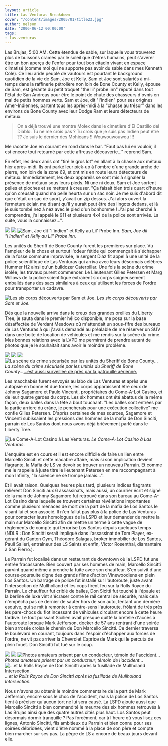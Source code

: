```yaml
---
layout: article
title: Las Venturas Breakdown
cover: "/content/images/2005/01/title23.jpg"
author: nelson
date: '2006-06-12 00:00:00'
tags:
- las-venturas
---
```


Las Brujas, 5:00 AM. Cette étendue de sable, sur laquelle vous trouverez plus de buissons cramés par le soleil que d'êtres humains, peut s'avérer être un bon aperçu de l'enfer pour tout bon citadin vivant en espace climatisé (comme moi qui ne supporte pas avoir du sable dans mes Kenneth Cole). Ce lieu aride peuplé de vautours est pourtant le background quotidien de la vie de Sam, Joe et Kelly. Sam et Joe sont salariés à mi-temps dans la raffinerie pétrolière non loin de Bone County et Kelly, épouse de Sam, est gérante du petit troquet "the lil' probe inn" réputé dans tout l'Etat de San Andreas pour être le point de chute des chasseurs d'ovnis en mal de petits hommes verts. Sam et Joe, dit "l'indien" pour ses origines Amer-Indiennes, partent tous les après-midi à la "chasse au trésor" dans les environs de Bone County avec leur Dodge Ram et leurs détecteurs de métaux.

> On a déjà trouvé une montre Molex dans le cimetière d'El Castillo del Diablo. Tu ne me crois pas ? Tu crois que je suis pas Indien peut être ?? Je suis le dernier des Mohicans !! Wouwouwouwou !!!

Me raconte Joe en courant en rond dans le bar. "Faut pas lui en vouloir, il est encore tout retourné par cette affreuse découverte..." reprend Sam.

En effet, les deux amis ont "tiré le gros lot" en allant à la chasse aux métaux hier après-midi. Ils ont parké leur pick-up à l'ombre d'une grande arche de pierre, non loin de la zone 69, et ont mis en route leurs détecteurs de métaux. Immédiatement, les deux appareils se sont mis à signaler la présence de métaux sous leurs pieds. Ni une ni deux, Sam et Joe sortent pelles et pioches et se mettent à creuser. "Ça faisait bien trois quart d'heure qu'on creusait quand ma pelle heurta sur un sac noir. Je me suis d'abord dit que c'était un sac de sport, y'avait un zip dessus. J'ai alors ouvert la fermeture éclair, me disant qu'il y aurait peut être des lingots dedans, et là je suis tombé nez à nez avec le pied d'un bonhomme ! J'ai pas cherché à comprendre, j'ai appelé le 911 et plusieurs 4x4 de la police sont arrivés. La suite, vous la connaissez...".

![](/content/images/2005/01/sam.jpg)
![](/content/images/2005/01/joelindien.jpg)
![Sam, Joe dit "l'indien" et Kelly au Lil' Probe Inn.](/content/images/2005/01/kelly.jpg)
_Sam, Joe dit "l'indien" et Kelly au Lil' Probe Inn._

Les unités du Sheriff de Bone County furent les premières sur place. Vu l'ampleur de la chose et surtout l'odeur fétide qui commençait à s'échapper de la fosse commune improvisée, le sergent Diaz fit appel à une unité de la police scientifique de Las Venturas qui arriva avec leurs désormais célèbres Hummer H2 ainsi qu'un bulldozer Caterpillar. Une fois la scène du crime isolée, les travaux purent commencer. Le Lieutenant Gilles Petersen et Marg Willows de la police scientifique extrairent six corps soigneusement emballés dans des sacs similaires à ceux qu'utilisent les forces de l'ordre pour transporter un cadavre.

![Les six corps découverts par Sam et Joe.](/content/images/2005/01/deadcorps2.jpg)
_Les six corps découverts par Sam et Joe._

Dès que la nouvelle arriva dans le creux des grandes oreilles du Liberty Tree, je sauta dans le premier hélico disponible, me posa sur la base désaffectée de Verdant Meadows où m'attendait un sous-fifre des bureaux de Las Venturas à qui j'avais demandé au préalable de me réserver un SUV dans une boite de location de véhicules et me rendis sur la scène du crime. Mes bonnes relations avec la LVPD me permirent de prendre autant de photos que je le souhaitait sans avoir le moindre problème.

![](/content/images/2005/01/crimesceneLV.jpg)
![](/content/images/2005/01/crimesceneLV3.jpg)
![](/content/images/2005/01/crimescenelv4.jpg)
![La scène du crime sécurisée par les unités du Sheriff de Bone County...](/content/images/2005/01/lesexperts.jpg)
_La scène du crime sécurisée par les unités du Sheriff de Bone County..._[...est aussi surveillée de près par la patrouille aérienne.](/content/images/2005/01/helicrimescene.jpg)

Les macchabés furent envoyés au labo de Las Venturas et après une autopsie en bonne et due forme, les corps apparaissent être ceux de Johnny Sagamore et Paulo Vincenti, propriétaires du Come-A-Lot Casino, et de leur quatre gardes du corps. Les six hommes ont été abattus de la même façon, deux balles dans la tête à bout touchant. "Les balles sont entrées&nbsp;par la partie arrière du crâne, je pencherais pour une exécution collective" me confie Gilles Petersen. D'après certaines de mes sources, Sagamore et Vincenti subissaient les pressions des hommes de la mafia de Don Sinciti, parrain de Los Santos dont nous avons déjà brièvement parlé dans le Liberty Tree.

![Le Come-A-Lot Casino à Las Venturas.](/content/images/2005/01/clownmocket.jpg)
_Le Come-A-Lot Casino à Las Venturas._

L'enquête est en cours et il est encore difficile de faire un lien entre Marcello Sinciti et cette macabre affaire, mais si son implication devient flagrante, la Mafia de LS va devoir se trouver un nouveau Parrain. Et comme me le rappelle à juste titre le lieutenant Petersen en me raccompagnant à mon Infinity, "la science ne se trompe jamais...".

Et il avait raison. Quelques heures plus tard, plusieurs indices flagrants relièrent Don Sinciti aux 6 assassinats, mais aussi, un courrier écrit et signé de la main de Johnny Sagamore fut retrouvé dans son bureau au Come-A-Lot Casino dans laquelle se trouvent certaines révélations importantes comme plusieurs menaces de mort de la part de la mafia de Los Santos le visant lui et son associé. Il n'en fallut pas plus à la police de Las Venturas pour contacter leurs homologues de la LSPD et leur demander de mettre la main sur Marcello Sincitti afin de mettre un terme à cette vague de règlements de compte qui terrorise Los Santos depuis quelques temps (NDLR : Don Sincitti serait impliqué dans l'assassinat de Tom Player, ex-gérant du Ganton Gym, Théodore Salagas, broker immobilier de Los Santos, Pauli Salieri, entraîneur des LS Saints et enfin, Victor Rosenthal, diamantaire à San Fierro.).

Le Parrain fut localisé dans un restaurant de downtown où la LSPD fut une entrée fracassante. Bien couvert par ses hommes de main, Marcello Sincitti parvint quand même à prendre la fuite avec son chauffeur. S'en suivit d'une course-poursuite digne des grands films d'action Vinewoodiens en plein Los Santos. Un barrage de police fut installé sur l'autoroute, juste avant l'intersection de Mullholland et les cops firent feu sur la Rolls Royce du Parrain. Le chauffeur fut criblé de balles, Don Sicitti fut touché à l'épaule et la berline de luxe vint s'écraser contre le rail central de sécurité, mais cela n'empêcha pas ce dernier de sauter hors de son auto, tentant une dernière esquive, qui se mit à remonter à contre-sens l'autoroute, frôlant de très près les pare-chocs du flot incessant de véhicules circulant encore à cette heure tardive. Le tout puissant Sicilien avait presque quitté la bretelle d'accès à l'autoroute lorsque Mark Jefferson, docker de 57 ans rentrant d'une soirée bien arrosée croisa le chemin de Don Marcello Sincitti. Ce dernier traversa le boulevard en courant, toujours dans l'espoir d'échapper aux forces de l'ordre, ne vit pas arriver la Chevrolet Caprice de Mark qui le percuta de plein fouet. Don Sincitti fut tué sur le coup.

![](/content/images/2005/01/donbang.jpg)
![](/content/images/2005/01/donbang2.jpg)
![Photos amateurs prisent par un conducteur, témoin de l'accident...](/content/images/2005/01/donbang3.jpg)
_Photos amateurs prisent par un conducteur, témoin de l'accident..._[](/content/images/2005/01/towrolls.jpg)
![...et la Rolls Royce de Don Sincitti après la fusillade de Mullholand Intersection.](/content/images/2005/01/towrolls2.jpg)
_...et la Rolls Royce de Don Sincitti après la fusillade de Mullholand Intersection._

Nous n'avons pu obtenir le moindre commentaire de la part de Mark Jefferson, encore sous le choc de l'accident, mais la police de Los Santos tient à préciser qu'aucun tort ne lui sera causé. La LSPD ajoute aussi que Marcello Sincitti a bien commandité le meurtre des six hommes retrouvés à Las Brujas ainsi que des quatre autres cités plus haut. Los Santos peut désormais dormir tranquille ? Pas forcément, car à l'heure où vous lisez ces lignes, Antonio Sincitti, fils ambitieux du Parrain et bien connu pour ses soirées débridées, vient d'être nommé à la place de son père et compte bien marcher sur ses pas. La pègre de LS a encore de beaux jours devant elle.

<!--kg-card-end: markdown-->
